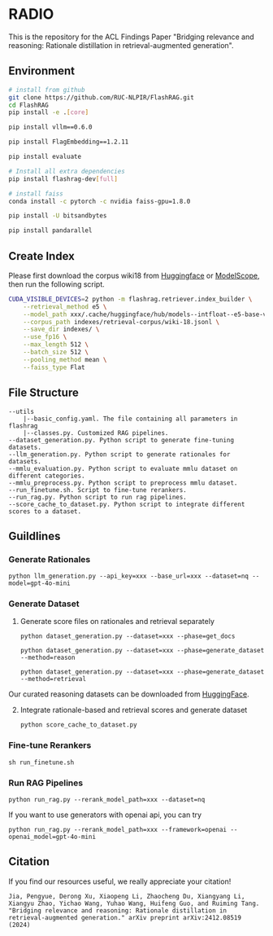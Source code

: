 # RADIO

This is the repository for the ACL Findings Paper "Bridging relevance and reasoning: Rationale distillation in retrieval-augmented generation".

## Environment

```bash
# install from github
git clone https://github.com/RUC-NLPIR/FlashRAG.git
cd FlashRAG
pip install -e .[core] 

pip install vllm==0.6.0

pip install FlagEmbedding==1.2.11

pip install evaluate

# Install all extra dependencies
pip install flashrag-dev[full]

# install faiss
conda install -c pytorch -c nvidia faiss-gpu=1.8.0

pip install -U bitsandbytes

pip install pandarallel
```

## Create Index

Please first download the corpus wiki18 from [Huggingface](https://huggingface.co/datasets/RUC-NLPIR/FlashRAG_datasets/tree/main/retrieval-corpus) or [ModelScope](https://www.modelscope.cn/datasets/hhjinjiajie/FlashRAG_Dataset/files), then run the following script.

```bash
CUDA_VISIBLE_DEVICES=2 python -m flashrag.retriever.index_builder \
    --retrieval_method e5 \
    --model_path xxx/.cache/huggingface/hub/models--intfloat--e5-base-v2/snapshots/1c644c92ad3ba1efdad3f1451a637716616a20e8/ \
    --corpus_path indexes/retrieval-corpus/wiki-18.jsonl \
    --save_dir indexes/ \
    --use_fp16 \
    --max_length 512 \
    --batch_size 512 \
    --pooling_method mean \
    --faiss_type Flat
```

## File Structure

```
--utils
    |--basic_config.yaml. The file containing all parameters in flashrag
    |--classes.py. Customized RAG pipelines.
--dataset_generation.py. Python script to generate fine-tuning datasets.
--llm_generation.py. Python script to generate rationales for datasets.
--mmlu_evaluation.py. Python script to evaluate mmlu dataset on different categories.
--mmlu_preprocess.py. Python script to preprocess mmlu dataset.
--run_finetune.sh. Script to fine-tune rerankers.
--run_rag.py. Python script to run rag pipelines.
--score_cache_to_dataset.py. Python script to integrate different scores to a dataset.
```

## Guildlines

### Generate Rationales

`python llm_generation.py --api_key=xxx --base_url=xxx --dataset=nq --model=gpt-4o-mini`

### Generate Dataset

1. Generate score files on rationales and retrieval separately

    `python dataset_generation.py --dataset=xxx --phase=get_docs`

    `python dataset_generation.py --dataset=xxx --phase=generate_dataset --method=reason`

    `python dataset_generation.py --dataset=xxx --phase=generate_dataset --method=retrieval`

Our curated reasoning datasets can be downloaded from [HuggingFace](https://huggingface.co/datasets/Jia-py/RADIO).

2. Integrate rationale-based and retrieval scores and generate dataset

    `python score_cache_to_dataset.py`

### Fine-tune Rerankers

`sh run_finetune.sh`

### Run RAG Pipelines

`python run_rag.py --rerank_model_path=xxx --dataset=nq`

If you want to use generators with openai api, you can try 

`python run_rag.py --rerank_model_path=xxx --framework=openai --openai_model=gpt-4o-mini`

## Citation

If you find our resources useful, we really appreciate your citation!

```
Jia, Pengyue, Derong Xu, Xiaopeng Li, Zhaocheng Du, Xiangyang Li, Xiangyu Zhao, Yichao Wang, Yuhao Wang, Huifeng Guo, and Ruiming Tang. "Bridging relevance and reasoning: Rationale distillation in retrieval-augmented generation." arXiv preprint arXiv:2412.08519 (2024)
```
